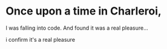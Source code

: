 # Once upon a time in Charleroi, 
I was falling into code.
And found it was a real pleasure...

i confirm it's a real pleasure